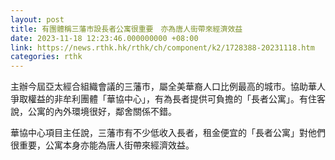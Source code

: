 ```yaml
---
layout: post
title: 有團體稱三藩市設長者公寓很重要　亦為唐人街帶來經濟效益
date: 2023-11-18 12:23:46.000000000 +08:00
link: https://news.rthk.hk/rthk/ch/component/k2/1728388-20231118.htm
categories: rthk
---
```


主辦今屆亞太經合組織會議的三藩市，屬全美華裔人口比例最高的城市。協助華人爭取權益的非牟利團體「華協中心」，有為長者提供可負擔的「長者公寓」。有住客說，公寓的內外環境很好，鄰舍關係不錯。

華協中心項目主任說，三藩市有不少低收入長者，租金便宜的「長者公寓」對他們很重要，公寓本身亦能為唐人街帶來經濟效益。
